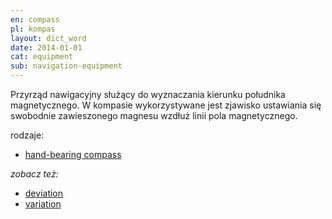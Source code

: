 ```yaml
---
en: compass
pl: kompas
layout: dict_word
date: 2014-01-01
cat: equipment
sub: navigation-equipment
---
```


Przyrząd nawigacyjny służący do wyznaczania kierunku południka magnetycznego. 
W kompasie wykorzystywane jest zjawisko ustawiania się swobodnie zawieszonego magnesu wzdłuż linii pola magnetycznego.

rodzaje:

* [hand-bearing compass](/dict/h/hand-bearing-compass.html)

*zobacz też:*

* [deviation](/dict/d/deviation.html)
* [variation](/dict/v/variation.html)